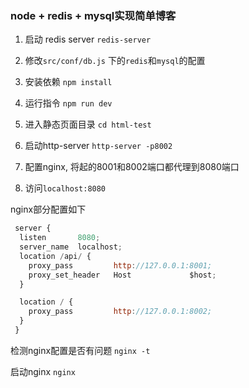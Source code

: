 ### node + redis + mysql实现简单博客

1. 启动 redis server `redis-server`

2. 修改`src/conf/db.js` 下的`redis`和`mysql`的配置

2. 安装依赖 `npm install`

3. 运行指令 `npm run dev`

4. 进入静态页面目录 `cd html-test`

5. 启动http-server `http-server -p8002`

6. 配置nginx, 将起的8001和8002端口都代理到8080端口

7. 访问`localhost:8080`


nginx部分配置如下
```js
 server {
  listen       8080;
  server_name  localhost;
  location /api/ {
    proxy_pass         http://127.0.0.1:8001;
    proxy_set_header   Host             $host;
  }

  location / {
    proxy_pass         http://127.0.0.1:8002;
  }
 }
```

检测nginx配置是否有问题
`nginx -t`

启动nginx
`nginx`

